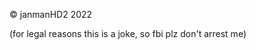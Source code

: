 © janmanHD2 2022

(for legal reasons this is a joke, so fbi plz don't arrest me)

<!---
janmanHD2/janmanHD2 is a ✨ special ✨ repository because its `README.md` (this file) appears on your GitHub profile.
You can click the Preview link to take a look at your changes.
--->
